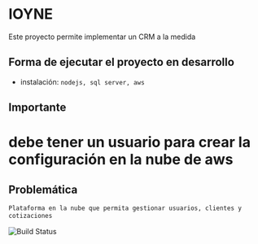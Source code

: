 # IOYNE

Este proyecto permite implementar un CRM a la medida

## Forma de ejecutar el proyecto en desarrollo

- instalación: `nodejs, sql server, aws`



## Importante
# debe tener un usuario para crear la configuración en la nube de aws

## Problemática
````bash
Plataforma en la nube que permita gestionar usuarios, clientes y
cotizaciones
````

![Build Status](https://res.cloudinary.com/drqk6qzo7/image/upload/v1674788076/menu_js6pdj.png)
